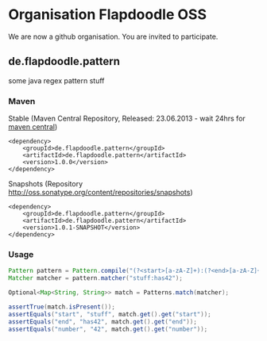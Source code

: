 # Organisation Flapdoodle OSS

We are now a github organisation. You are invited to participate.

## de.flapdoodle.pattern

some java regex pattern stuff

### Maven

Stable (Maven Central Repository, Released: 23.06.2013 - wait 24hrs for [maven central](http://repo1.maven.org/maven2/de/flapdoodle/pattern/de.flapdoodle.pattern/maven-metadata.xml))

	<dependency>
		<groupId>de.flapdoodle.pattern</groupId>
		<artifactId>de.flapdoodle.pattern</artifactId>
		<version>1.0.0</version>
	</dependency>

Snapshots (Repository http://oss.sonatype.org/content/repositories/snapshots)

	<dependency>
		<groupId>de.flapdoodle.pattern</groupId>
		<artifactId>de.flapdoodle.pattern</artifactId>
		<version>1.0.1-SNAPSHOT</version>
	</dependency>

### Usage
```java
Pattern pattern = Pattern.compile("(?<start>[a-zA-Z]+):(?<end>[a-zA-Z]+(?<number>[0-9]+))");
Matcher matcher = pattern.matcher("stuff:has42");

Optional<Map<String, String>> match = Patterns.match(matcher);

assertTrue(match.isPresent());
assertEquals("start", "stuff", match.get().get("start"));
assertEquals("end", "has42", match.get().get("end"));
assertEquals("number", "42", match.get().get("number"));	
```

